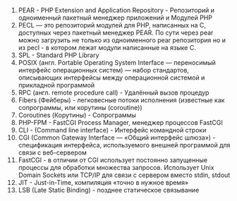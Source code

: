 1. PEAR - PHP Extension and Application Repository - Репозиторий и одноименный пакетный менеджер приложений и Модулей PHP 
2. PECL — это репозиторий модулей для PHP, написанных на C, доступных через пакетный менеджер PEAR. По сути через pear можно загрузить не только из одноименного pear репозитория но и из pecl - в котором лежат модули написанные на языке C.
3. SPL - Standard PHP Library 
4. POSIX (англ. Portable Operating System Interface — переносимый интерфейс операционных систем) — набор стандартов, описывающих интерфейсы между операционной системой и прикладной программой
5. RPC (англ. remote procedure call) - Удалённый вызов процедур
6. Fibers (Фейберы) - легковесные потоки исполнения (известные как сопрограммы, или корутины (coroutine))
7. Coroutines (Корутины) - Сопрограммы
8. PHP-FPM - FastCGI Process Manager, менеджер процессов FastCGI
9. CLI - (Command line interface) - Интерфейс командной строки
10. CGI (Common Gateway Interface — «Общий интерфейс шлюза») - спецификация интерфейса, используемого внешней программой для связи с веб-сервером
11. FastCGI - в отличии от CGI использует постоянно запущенные процессы для обработки множества запросов. Использует Unix Domain Sockets или TCP/IP для связи с сервером вместо stdin, stdout
12. JIT - Just-in-Time, компиляция «точно в нужное время»
13. LSB (Late Static Binding) - позднее статическое связывание

